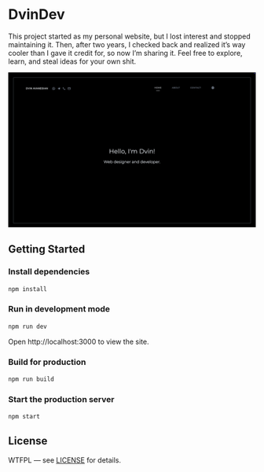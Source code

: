# DvinDev

This project started as my personal website, but I lost interest and stopped maintaining it. Then, after two years, I checked back and realized it’s way cooler than I gave it credit for, so now I’m sharing it.
Feel free to explore, learn, and steal ideas for your own shit.

![Screenshot of the website](screenshot.png)

## Getting Started

### Install dependencies

```bash
npm install
```

### Run in development mode

```bash
npm run dev
```

Open http://localhost:3000 to view the site.

### Build for production

```bash
npm run build
```

### Start the production server

```bash
npm start
```

## License

WTFPL — see [LICENSE](LICENSE) for details.
